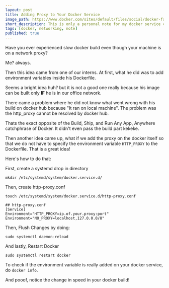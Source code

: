 ```yaml
---
layout: post
title: Adding Proxy to Your Docker Service
image_path: https://www.docker.com/sites/default/files/social/docker-facebook-share.png
short_description: This is only a personal note for my docker service configuration in office network proxy.
tags: [docker, networking, note]
published: true
---
```


Have you ever experienced slow docker build even though your machine is on a network proxy?

Me? always.

Then this idea came from one of our interns. At first, what he did was to add environment variables inside his Dockerfile.

Seems a bright idea huh? but it is not a good one really because his image can be built only __IF__ he is in our office network.

There came a problem where he did not know what went wrong with his build on docker hub because "It ran on local machine". The problem was the http_proxy cannot be resolved by docker hub.

Thats the exact opposite of the Build, Ship, and Run Any App, Anywhere catchphrase of Docker. It didn't even pass the build part kekeke.

Then another idea came up, what if we add the proxy on the docker itself so that we do not have to specify the environment variable `HTTP_PROXY` to the Dockerfile. That is a great idea!

Here's how to do that:

First, create a systemd drop in directory
```
mkdir /etc/systemd/system/docker.service.d/
```

Then, create http-proxy.conf
```
touch /etc/systemd/system/docker.service.d/http-proxy.conf

## http-proxy.conf
[Service]
Environment="HTTP_PROXY=ip.of.your.proxy:port"
Environment="NO_PROXY=localhost,127.0.0.0/8"

```
Then, Flush Changes by doing:
```
sudo systemctl daemon-reload
```

And lastly, Restart Docker
```
sudo systemctl restart docker
```
To check if the environment variable is really added on your docker service, do `docker info`.

And pooof, notice the change in speed in your docker build!

